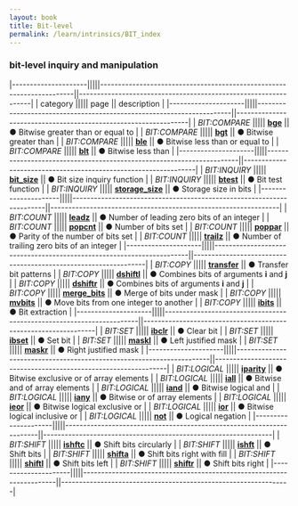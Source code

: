 ```yaml
---
layout: book
title: Bit-level
permalink: /learn/intrinsics/BIT_index
---
```

### bit-level inquiry and manipulation

|---------------------|||||----------------------------------------------------------------------||----------------------------------------------------------------|
| category            ||||| page                                                                 || description                                                    |
|---------------------|||||----------------------------------------------------------------------||----------------------------------------------------------------|
| *BIT:COMPARE*       ||||| [__bge__]({{site.baseurl}}/learn/intrinsics/BGE)                     || &#9679; Bitwise greater than or equal to                       |
| *BIT:COMPARE*       ||||| [__bgt__]({{site.baseurl}}/learn/intrinsics/BGT)                     || &#9679; Bitwise greater than                                   |
| *BIT:COMPARE*       ||||| [__ble__]({{site.baseurl}}/learn/intrinsics/BLE)                     || &#9679; Bitwise less than or equal to                          |
| *BIT:COMPARE*       ||||| [__blt__]({{site.baseurl}}/learn/intrinsics/BLT)                     || &#9679; Bitwise less than                                      |
|---------------------|||||----------------------------------------------------------------------||----------------------------------------------------------------|
| *BIT:INQUIRY*       ||||| [__bit\_size__]({{site.baseurl}}/learn/intrinsics/BIT_SIZE)          || &#9679; Bit size inquiry function                              |
| *BIT:INQUIRY*       ||||| [__btest__]({{site.baseurl}}/learn/intrinsics/BTEST)                 || &#9679; Bit test function                                      |
| *BIT:INQUIRY*       ||||| [__storage\_size__]({{site.baseurl}}/learn/intrinsics/STORAGE_SIZE)  || &#9679; Storage size in bits                                   |
|---------------------|||||----------------------------------------------------------------------||----------------------------------------------------------------|
| *BIT:COUNT*         ||||| [__leadz__]({{site.baseurl}}/learn/intrinsics/LEADZ)                 || &#9679; Number of leading zero bits of an integer              |
| *BIT:COUNT*         ||||| [__popcnt__]({{site.baseurl}}/learn/intrinsics/POPCNT)               || &#9679; Number of bits set                                     |
| *BIT:COUNT*         ||||| [__poppar__]({{site.baseurl}}/learn/intrinsics/POPPAR)               || &#9679; Parity of the number of bits set                       |
| *BIT:COUNT*         ||||| [__trailz__]({{site.baseurl}}/learn/intrinsics/TRAILZ)               || &#9679; Number of trailing zero bits of an integer             |
|---------------------|||||----------------------------------------------------------------------||----------------------------------------------------------------|
| *BIT:COPY*          ||||| [__transfer__]({{site.baseurl}}/learn/intrinsics/TRANSFER)           || &#9679; Transfer bit patterns                                  |
| *BIT:COPY*          ||||| [__dshiftl__]({{site.baseurl}}/learn/intrinsics/DSHIFTL)             || &#9679; Combines bits of arguments __i__ and __j__             |
| *BIT:COPY*          ||||| [__dshiftr__]({{site.baseurl}}/learn/intrinsics/DSHIFTR)             || &#9679; Combines bits of arguments __i__ and __j__             |
| *BIT:COPY*          ||||| [__merge\_bits__]({{site.baseurl}}/learn/intrinsics/MERGE_BITS)      || &#9679; Merge of bits under mask                               |
| *BIT:COPY*          ||||| [__mvbits__]({{site.baseurl}}/learn/intrinsics/MVBITS)               || &#9679; Move bits from one integer to another                  |
| *BIT:COPY*          ||||| [__ibits__]({{site.baseurl}}/learn/intrinsics/IBITS)                 || &#9679; Bit extraction                                         |
|---------------------|||||----------------------------------------------------------------------||----------------------------------------------------------------|
| *BIT:SET*           ||||| [__ibclr__]({{site.baseurl}}/learn/intrinsics/IBCLR)                 || &#9679; Clear bit                                              |
| *BIT:SET*           ||||| [__ibset__]({{site.baseurl}}/learn/intrinsics/IBSET)                 || &#9679; Set bit                                                |
| *BIT:SET*           ||||| [__maskl__]({{site.baseurl}}/learn/intrinsics/MASKL)                 || &#9679; Left justified mask                                    |
| *BIT:SET*           ||||| [__maskr__]({{site.baseurl}}/learn/intrinsics/MASKR)                 || &#9679; Right justified mask                                   |
|---------------------|||||----------------------------------------------------------------------||----------------------------------------------------------------|
| *BIT:LOGICAL*       ||||| [__iparity__]({{site.baseurl}}/learn/intrinsics/IPARITY)             || &#9679; Bitwise exclusive or of array elements                 |
| *BIT:LOGICAL*       ||||| [__iall__]({{site.baseurl}}/learn/intrinsics/IALL)                   || &#9679; Bitwise and of array elements                          |
| *BIT:LOGICAL*       ||||| [__iand__]({{site.baseurl}}/learn/intrinsics/IAND)                   || &#9679; Bitwise logical and                                    |
| *BIT:LOGICAL*       ||||| [__iany__]({{site.baseurl}}/learn/intrinsics/IANY)                   || &#9679; Bitwise or of array elements                           |
| *BIT:LOGICAL*       ||||| [__ieor__]({{site.baseurl}}/learn/intrinsics/IEOR)                   || &#9679; Bitwise logical exclusive or                           |
| *BIT:LOGICAL*       ||||| [__ior__]({{site.baseurl}}/learn/intrinsics/IOR)                     || &#9679; Bitwise logical inclusive or                           |
| *BIT:LOGICAL*       ||||| [__not__]({{site.baseurl}}/learn/intrinsics/NOT)                     || &#9679; Logical negation                                       |
|---------------------|||||----------------------------------------------------------------------||----------------------------------------------------------------|
| *BIT:SHIFT*         ||||| [__ishftc__]({{site.baseurl}}/learn/intrinsics/ISHFTC)               || &#9679; Shift bits circularly                                  |
| *BIT:SHIFT*         ||||| [__ishft__]({{site.baseurl}}/learn/intrinsics/ISHFT)                 || &#9679; Shift bits                                             |
| *BIT:SHIFT*         ||||| [__shifta__]({{site.baseurl}}/learn/intrinsics/SHIFTA)               || &#9679; Shift bits right with fill                             |
| *BIT:SHIFT*         ||||| [__shiftl__]({{site.baseurl}}/learn/intrinsics/SHIFTL)               || &#9679; Shift bits left                                        |
| *BIT:SHIFT*         ||||| [__shiftr__]({{site.baseurl}}/learn/intrinsics/SHIFTR)               || &#9679; Shift bits right                                       |
|---------------------|||||----------------------------------------------------------------------||----------------------------------------------------------------|
